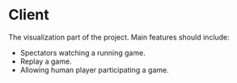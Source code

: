 # Client

The visualization part of the project. Main features should include:

- Spectators watching a running game.
- Replay a game.
- Allowing human player participating a game.

<!-- TODO: finish -->